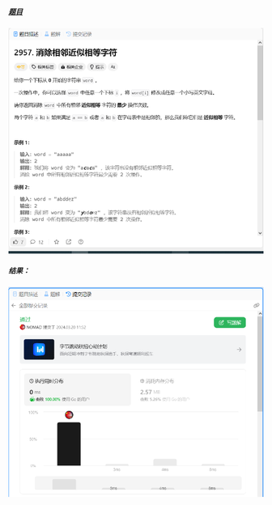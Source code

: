 ##### [题目](https://leetcode.cn/problems/remove-adjacent-almost-equal-characters/description/)
![pic](img.png)
##### 结果：
![pic](result.png)